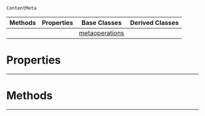  `ContentMeta`

|Methods|Properties|Base Classes|Derived Classes|
|---|---|---|---|
| | |[metaoperations](https://github.com/ZilchEngine/ZilchDocs/blob/master/code_reference/class_reference/metaoperations.md)| |


 #  Properties


---  
 #  Methods


---  
 

 